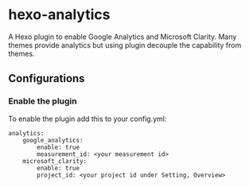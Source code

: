 # hexo-analytics
A Hexo plugin to enable Google Analytics and Microsoft Clarity. Many themes provide analytics but using plugin decouple the capability from themes.

## Configurations

### Enable the plugin

To enable the plugin add this to your config.yml:
```
analytics:
    google_analytics:
        enable: true
        measurement_id: <your measurement id>
    microsoft_clarity:
        enable: true
        project_id: <your project id under Setting, Overview>
```